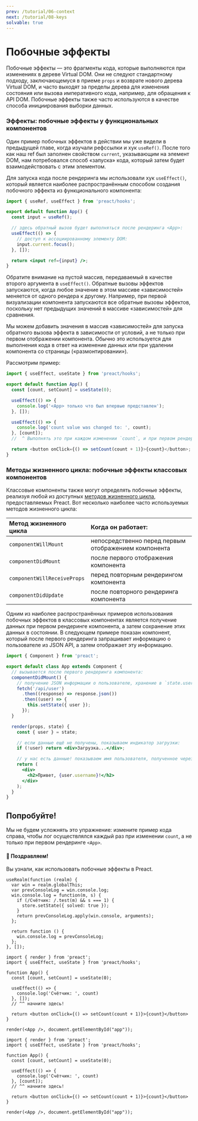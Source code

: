 ```yaml
---
prev: /tutorial/06-context
next: /tutorial/08-keys
solvable: true
---
```


# Побочные эффекты

Побочные эффекты — это фрагменты кода, которые выполняются при изменениях в дереве Virtual DOM. Они не следуют стандартному подходу, заключающемуся в приеме `props` и возврате нового дерева Virtual DOM, и часто выходят за пределы дерева для изменения состояния или вызова императивного кода, например, для обращения к API DOM. Побочные эффекты также часто используются в качестве способа инициирования выборки данных.

### Эффекты: побочные эффекты у функциональных компонентов

Один пример побочных эффектов в действии мы уже видели в предыдущей главе, когда изучали рефссылки и хук `useRef()`. После того как наш ref был заполнен свойством `current`, указывающим на элемент DOM, нам потребовался способ «запуска» кода, который затем будет взаимодействовать с этим элементом.

Для запуска кода после рендеринга мы использовали хук `useEffect()`, который является наиболее распространённым способом создания побочного эффекта из функционального компонента:

```jsx
import { useRef, useEffect } from 'preact/hooks';

export default function App() {
  const input = useRef();

  // здесь обратный вызов будет выполняться после рендеринга <App>:
  useEffect(() => {
    // доступ к ассоциированному элементу DOM:
    input.current.focus();
  }, []);

  return <input ref={input} />;
}
```

Обратите внимание на пустой массив, передаваемый в качестве второго аргумента в `useEffect()`. Обратные вызовы эффектов запускаются, когда любое значение в этом массиве «зависимостей» меняется от одного рендера к другому. Например, при первой визуализации компонента запускаются все обратные вызовы эффектов, поскольку нет предыдущих значений в массиве «зависимостей» для сравнения.

Мы можем добавить значения в массив «зависимостей» для запуска обратного вызова эффекта в зависимости от условий, а не только при первом отображении компонента. Обычно это используется для выполнения кода в ответ на изменение данных или при удалении компонента со страницы («размонтировании»).

Рассмотрим пример:

```js
import { useEffect, useState } from 'preact/hooks';

export default function App() {
  const [count, setCount] = useState(0);

  useEffect(() => {
    console.log('<App> только что был впервые представлен');
  }, []);

  useEffect(() => {
    console.log('count value was changed to: ', count);
  }, [count]);
  //  ^ Выполнять это при каждом изменении `count`, и при первом рендере

  return <button onClick={() => setCount(count + 1)}>{count}</button>;
}
```

### Методы жизненного цикла: побочные эффекты классовых компонентов

Классовые компоненты также могут определять побочные эффекты, реализуя любой из доступных [методов жизненного цикла][lifecycle methods], предоставляемых Preact. Вот несколько наиболее часто используемых методов жизненного цикла:

| Метод жизненного цикла      | Когда он работает:                                   |
| :-------------------------- | :--------------------------------------------------- |
| `componentWillMount`        | непосредственно перед первым отображением компонента |
| `componentDidMount`         | после первого отображения компонента                 |
| `componentWillReceiveProps` | перед повторным рендерингом компонента               |
| `componentDidUpdate`        | после повторного рендеринга компонента               |

Одним из наиболее распространённых примеров использования побочных эффектов в классовых компонентах является получение данных при первом рендеринге компонента, а затем сохранение этих данных в состоянии. В следующем примере показан компонент, который после первого рендеринга запрашивает информацию о пользователе из JSON API, а затем отображает эту информацию.

```jsx
import { Component } from 'preact';

export default class App extends Component {
  // вызывается после первого рендеринга компонента:
  componentDidMount() {
    // получение JSON информации о пользователе, хранение в `state.user`:
    fetch('/api/user')
      .then((response) => response.json())
      .then((user) => {
        this.setState({ user });
      });
  }

  render(props, state) {
    const { user } = state;

    // если данные ещё не получены, показываем индикатор загрузки:
    if (!user) return <div>Загрузка...</div>;

    // у нас есть данные! показываем имя пользователя, полученное через API:
    return (
      <div>
        <h2>Привет, {user.username}!</h2>
      </div>
    );
  }
}
```

## Попробуйте!

Мы не будем усложнять это упражнение: измените пример кода справа, чтобы лог осуществлялся каждый раз при изменении `count`, а не только при первом рендеринге `<App>`.

<solution>
  <h4>🎉 Поздравляем!</h4>
  <p>Вы узнали, как использовать побочные эффекты в Preact.</p>
</solution>

```js:setup
useRealm(function (realm) {
  var win = realm.globalThis;
  var prevConsoleLog = win.console.log;
  win.console.log = function(m, s) {
    if (/Счётчик: /.test(m) && s === 1) {
      store.setState({ solved: true });
    }
    return prevConsoleLog.apply(win.console, arguments);
  };

  return function () {
    win.console.log = prevConsoleLog;
  };
}, []);
```

```jsx:repl-initial
import { render } from 'preact';
import { useEffect, useState } from 'preact/hooks';

function App() {
  const [count, setCount] = useState(0);

  useEffect(() => {
    console.log('Счётчик: ', count)
  }, []);
  // ^^ начните здесь!

  return <button onClick={() => setCount(count + 1)}>{count}</button>
}

render(<App />, document.getElementById("app"));
```

```jsx:repl-final
import { render } from 'preact';
import { useEffect, useState } from 'preact/hooks';

function App() {
  const [count, setCount] = useState(0);

  useEffect(() => {
    console.log('Счётчик: ', count)
  }, [count]);
  // ^^ начните здесь!

  return <button onClick={() => setCount(count + 1)}>{count}</button>
}

render(<App />, document.getElementById("app"));
```

[lifecycle methods]: /guide/v10/components#lifecycle-methods
